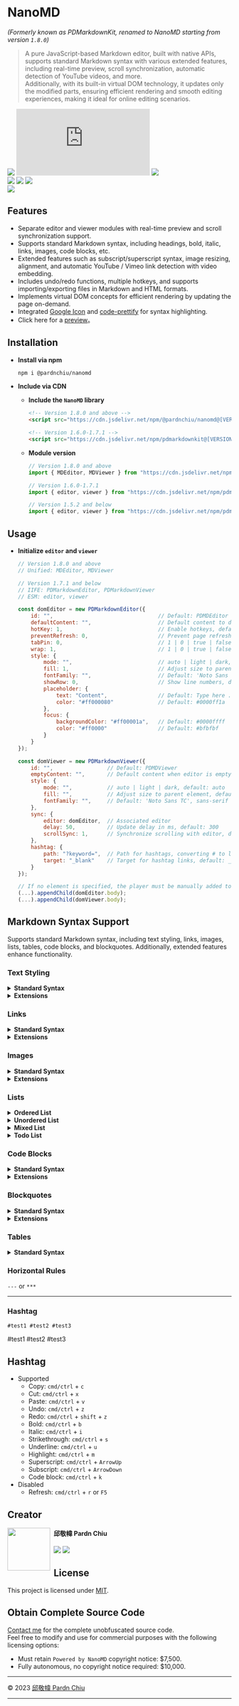 # NanoMD

*(Formerly known as PDMarkdownKit, renamed to NanoMD starting from version `1.8.0`)*

> A pure JavaScript-based Markdown editor, built with native APIs, supports standard Markdown syntax with various extended features, including real-time preview, scroll synchronization, automatic detection of YouTube videos, and more.<br>
> Additionally, with its built-in virtual DOM technology, it updates only the modified parts, ensuring efficient rendering and smooth editing experiences, making it ideal for online editing scenarios.

![](https://img.shields.io/badge/tag-JavaScript%20Library-bb4444) 
![](https://img.shields.io/github/size/pardnchiu/NanoMD/dist%2FNanoMD.js) 
![](https://img.shields.io/github/license/pardnchiu/NanoMD)<br>
[![](https://img.shields.io/github/v/release/pardnchiu/NanoMD)](https://github.com/pardnchiu/NanoMD) 
[![](https://img.shields.io/npm/v/@pardnchiu/nanomd)](https://www.npmjs.com/package/@pardnchiu/nanomd) 
[![](https://img.shields.io/jsdelivr/npm/hw/@pardnchiu/nanomd)](https://www.jsdelivr.com/package/npm/@pardnchiu/nanomd)<br>
[![](https://img.shields.io/badge/查閱-中文版本-ffffff)](https://github.com/pardnchiu/NanoMD/blob/main/README.zh.md)

## Features

- Separate editor and viewer modules with real-time preview and scroll synchronization support.
- Supports standard Markdown syntax, including headings, bold, italic, links, images, code blocks, etc.
- Extended features such as subscript/superscript syntax, image resizing, alignment, and automatic YouTube / Vimeo link detection with video embedding.
- Includes undo/redo functions, multiple hotkeys, and supports importing/exporting files in Markdown and HTML formats.
- Implements virtual DOM concepts for efficient rendering by updating the page on-demand.
- Integrated [Google Icon](https://fonts.google.com/icons) and [code-prettify](https://github.com/googlearchive/code-prettify) for syntax highlighting.
- Click here for a [preview](https://pardnchiu.github.io/NanoMD)。

## Installation

- **Install via npm**
    ```bash
    npm i @pardnchiu/nanomd
    ```

- **Include via CDN**
    - **Include the `NanoMD` library**
        ```html
        <!-- Version 1.8.0 and above -->
        <script src="https://cdn.jsdelivr.net/npm/@pardnchiu/nanomd@[VERSION]/dist/NanoMD.js"></script>

        <!-- Version 1.6.0-1.7.1 -->
        <script src="https://cdn.jsdelivr.net/npm/pdmarkdownkit@[VERSION]/dist/PDMarkdownKit.js"></script>
        ```
    - **Module version**
        ```javascript
        // Version 1.8.0 and above
        import { MDEditor, MDViewer } from "https://cdn.jsdelivr.net/npm/@pardnchiu/nanomd@[VERSION]/dist/NanoMD.esm.js";

        // Version 1.6.0-1.7.1
        import { editor, viewer } from "https://cdn.jsdelivr.net/npm/pdmarkdownkit@[VERSION]/dist/PDMarkdownKit.module.js";
        
        // Version 1.5.2 and below
        import { editor, viewer } from "https://cdn.jsdelivr.net/npm/pdmarkdownkit@[VERSION]/dist/PDMarkdownKit.js";
        ```

## Usage

- **Initialize `editor` and `viewer`**
    ```Javascript
    // Version 1.8.0 and above
    // Unified: MDEditor, MDViewer

    // Version 1.7.1 and below
    // IIFE: PDMarkdownEditor, PDMarkdownViewer
    // ESM: editor, viewer

    const domEditor = new PDMarkdownEditor({
        id: "",                                 // Default: PDMDEditor
        defaultContent: "",                     // Default content to display initially
        hotKey: 1,                              // Enable hotkeys, default: 1
        preventRefresh: 0,                      // Prevent page refresh, default: 0
        tabPin: 0,                              // 1 | 0 | true | false
        wrap: 1,                                // 1 | 0 | true | false
        style: {
            mode: "",                           // auto | light | dark, default: auto
            fill: 1,                            // Adjust size to parent element, default: 1
            fontFamily: "",                     // Default: 'Noto Sans TC', sans-serif
            showRow: 0,                         // Show line numbers, default: 1
            placeholder: {
                text: "Content",                // Default: Type here ...
                color: "#ff000080"              // Default: #0000ff1a
            },
            focus: {
                backgroundColor: "#ff00001a",   // Default: #0000ffff
                color: "#ff0000"                // Default: #bfbfbf
            }
        }
    });

    const domViewer = new PDMarkdownViewer({
        id: "",                 // Default: PDMDViewer
        emptyContent: "",       // Default content when editor is empty
        style: {
            mode: "",           // auto | light | dark, default: auto
            fill: "",           // Adjust size to parent element, default: 1 | true
            fontFamily: "",     // Default: 'Noto Sans TC', sans-serif
        },
        sync: {
            editor: domEditor,  // Associated editor
            delay: 50,          // Update delay in ms, default: 300
            scrollSync: 1,      // Synchronize scrolling with editor, default: 0 | false
        },
        hashtag: {
            path: "?keyword=",  // Path for hashtags, converting # to links
            target: "_blank"    // Target for hashtag links, default: _blank
        }
    });

    // If no element is specified, the player must be manually added to the DOM
    (...).appendChild(domEditor.body);
    (...).appendChild(domViewer.body);

    ```

## Markdown Syntax Support

Supports standard Markdown syntax, including text styling, links, images, lists, tables, code blocks, and blockquotes. Additionally, extended features enhance functionality.

### Text Styling

<details>
<summary><strong>Standard Syntax</strong></summary>

| Syntax | Output |
| - | - |
| `# H1`<br>`H1\n===`<br>`<h1>H1</h1>`  | <h1>H1</h1> |
| `## H2`<br>`H2\n---`<br>`<h2>H2</h2>` | <h2>H2</h2> |
| `### H3`<br>`<h3>H3</h3>` | <h3>H3</h3> |
| `#### H4`<br>`<h4>H4</h4>` | <h4>H4</h4> |
| `##### H5`<br>`<h5>H5</h5>` | <h5>H5</h5> |
| `###### H6`<br>`<h6>H6</h6>` | <h6>H6</h6> |
| `**Bold**`<br>`__Bold__`<br>`<b>Bold</b>`<br>`<strong>Bold</strong>` | <b>Bold</b> |
| `*Italic*`<br>`_Italic_`<br>`<i>Italic</i>`<br>`<em>Italic</em>` | <i>Italic</i> |
| `~~Strikethrough~~`<br>`<s>Strikethrough</s>` | <s>Strikethrough</s> |
| `<u>Underline</u>` | <u>Underline</u> |
| `<mark>Highlight</mark>` | <mark>Highlight</mark> |
| `x<sup>2</sup>` | x<sup>2</sup> |
| `H<sub>2</sub>O` | H<sub>2</sub>O |

</details>

<details>
<summary><strong>Extensions</strong></summary>

| Syntax | Output |
| - | - |
| `==Highlight==` | ==Highlight== |
| `x^2^` | x^2^ |
| `H~2~O` | H~2~O |

</details>

### Links

<details>
<summary><strong>Standard Syntax</strong></summary>

- Plain link: https://github.com/pardnchiu/NanoMD/
    ```
    https://github.com/pardnchiu/NanoMD/
    ```
- Link with custom text: [Display text](https://github.com/pardnchiu/NanoMD/)
    ```
    [Display text](https://github.com/pardnchiu/NanoMD/)
    ```
- Link with custom title: [Display text](https://github.com/pardnchiu/NanoMD/ "Link title")
    ```
    [Display text](https://github.com/pardnchiu/NanoMD/ "Link title")
    ```

</details>

<details>
<summary><strong>Extensions</strong></summary>

- Auto-detect Email: dev@pardn.io
- Auto-detect YouTube videos: https://www.youtube.com/watch?v=O5O3yK8DJCc
- Auto-detect Vimeo videos: https://vimeo.com/458695734

</details>

### Images

<details>
<summary><strong>Standard Syntax</strong></summary>

- Image: [Image Source](https://pixabay.com/photos/corn-harvest-fall-thanksgiving-9135131/)
    ```
    ![](./static/image/corn-9135131_640.jpg)
    ```
    ![](./static/image/corn-9135131_640.jpg)
- Image with description: [Image Source](https://pixabay.com/photos/dog-irish-setter-mischievous-7128749/)
    ```
    ![Example image from Pixabay](./static/image/dog-7128749_640.jpg)
    ```
    ![Example image from Pixabay](./static/image/dog-7128749_640.jpg)
- Image with title: [Image Source](https://pixabay.com/photos/stilt-bird-animal-feathers-plumage-8593487/)
    ```
    ![](./static/image/stilt-8593487_640.jpg "Example image from Pixabay")
    ```
    ![](./static/image/stilt-8593487_640.jpg "Example image from Pixabay")
- Linked image: [Image Source](https://pixabay.com/photos/hippopotamus-hippo-baby-hippo-9147023/)
    ```
    [![](./static/image/hippopotamus-9147023_640.jpg)](https://pixabay.com/photos/hippopotamus-hippo-baby-hippo-9147023/)
    ```
    [![](./static/image/hippopotamus-9147023_640.jpg)](https://pixabay.com/photos/hippopotamus-hippo-baby-hippo-9147023/)

</details>

<details>
<summary><strong>Extensions</strong></summary>

- Video: [Video Source](https://pixabay.com/videos/ocean-sea-wave-water-sunset-233867/)
    ```
    ![](./static/image/233867_tiny.mp4)
    ```
    ![](./static/image/233867_tiny.mp4)
- Image with size (width: 50%): [Image Source](https://pixabay.com/photos/flamingo-nature-bird-wildlife-9190160/)
    ```
    ![](./static/image/flamingo-9190160_640.jpg)(50%*)
    ```
    ![](./static/image/flamingo-9190160_640.jpg)(50%*)

</details>

### Lists


<details>
<summary><strong>Ordered List</strong></summary>

1. ol List 0
2. ol List 0
3. ol List 0
    1. ol List 1
        1. ol List 2
            1. ol List 3
                1. ol List 4

```
1. ol List 0
2. ol List 0
3. ol List 0
    1. ol List 1
        1. ol List 2
            1. ol List 3
                1. ol List 4
```

</details> 

<details>
<summary><strong>Unordered List</strong></summary>

- ul List 0
- ul List 0
- ul List 0
    - ul List 1
        - ul List 2
            - ul List 3
                - ul List 4

```
- ul List 0
- ul List 0
- ul List 0
    - ul List 1
        - ul List 2
            - ul List 3
                - ul List 4
```

</details> 

<details>
<summary><strong>Mixed List</strong></summary>

- ul List 0
- ul List 0
- ul List 0
    1. ol List 1
    1. ol List 1
    1. ol List 1
        - ul List 2
        - ul List 2
        - ul List 2
            1. ol List 3
                - ul List 4

```
- ul List 0
- ul List 0
- ul List 0
    1. ol List 1
    1. ol List 1
    1. ol List 1
        - ul List 2
        - ul List 2
        - ul List 2
            1. ol List 3
                - ul List 4
```

</details> 

<details>
<summary><strong>Todo List</strong></summary>

- [ ] Item 1
- [x] Item 2
    - [ ] Item 2-1
    - [x] Item 2-2

```
- [ ] Item 1
- [x] Item 2
    - [ ] Item 2-1
    - [x] Item 2-2
```

</details> 

### Code Blocks

<details>
<summary><strong>Standard Syntax</strong></summary>

- Single line: `#Code-1`
- Multi-line
    ```Language
    #Code-2
    #Code-2
    #Code-2
    ```

</details>

<details>
<summary><strong>Extensions</strong></summary>

- Four spaces indentation

    #Code-3
    #Code-3
    #Code-3

</details> 


### Blockquotes

<details>
<summary><strong>Standard Syntax</strong></summary>

> Quote level 1<br>
> <br>
>> Quote level 2
>>> Quote level 3

```
> Quote level 1<br>
> <br>
>> Quote level 2
>>> Quote level 3
```

</details> 

<details>
<summary><strong>Extensions</strong></summary>

> [!NOTE]
> This is a NOTE

```
> [!NOTE]
> This is a NOTE
```

> [!TIP]
> This is a TIP

```
> [!TIP]
> This is a TIP
```

> [!IMPORTANT]
> This is IMPORTANT

```
> [!IMPORTANT]
> This is IMPORTANT
```

> [!WARNING]
> This is a WARNING

```
> [!WARNING]
> This is a WARNING
```

> [!CAUTION]
> This is a CAUTION

```
> [!CAUTION]
> This is a CAUTION
```

</details> 

### Tables

<details>
<summary><strong>Standard Syntax</strong></summary>

- Table 1
    | Left Align | Center Align | Right Align |
    | :- | :-: | -: |
    | Value | Value | Value |
    | Value | Value | Value |
    | Value | Value | Value |
    | Value | Value | Value |
- Table 2
    Left Align | Center Align | Right Align
    :- | :-: | -:
    Value | Value | Value
    Value | Value | Value
    Value | Value | Value
    Value | Value | Value
    
</details> 

### Horizontal Rules

`---` or `***`

<hr>

### Hashtag

```
#test1 #test2 #test3
```

#test1 #test2 #test3

## Hashtag

- Supported
    - Copy: `cmd/ctrl` + `c`
    - Cut: `cmd/ctrl` + `x`
    - Paste: `cmd/ctrl` + `v`
    - Undo: `cmd/ctrl` + `z`
    - Redo: `cmd/ctrl` + `shift` + `z`
    - Bold: `cmd/ctrl` + `b`
    - Italic: `cmd/ctrl` + `i`
    - Strikethrough: `cmd/ctrl` + `s`
    - Underline: `cmd/ctrl` + `u`
    - Highlight: `cmd/ctrl` + `m`
    - Superscript: `cmd/ctrl` + `ArrowUp`
    - Subscript: `cmd/ctrl` + `ArrowDown`
    - Code block: `cmd/ctrl` + `k`
- Disabled
    - Refresh: `cmd/ctrl` + `r` or `F5`


## Creator

<img src="https://avatars.githubusercontent.com/u/25631760" align="left" width="96" height="96" style="margin-right: 0.5rem;" />

<h4 style="padding-top: 0">邱敬幃 Pardn Chiu</h4>

[![](https://pardn.io/image/mail.svg)](mailto:dev@pardn.io) [![](https://skillicons.dev/icons?i=linkedin)](https://linkedin.com/in/pardnchiu) 

## License

This project is licensed under [MIT](https://github.com/pardnchiu/NanoMD/blob/main/LICENSE).

## Obtain Complete Source Code

[Contact me](mailto:dev@pardn.io) for the complete unobfuscated source code.<br>
Feel free to modify and use for commercial purposes with the following licensing options:
- Must retain `Powered by NanoMD` copyright notice: $7,500.
- Fully autonomous, no copyright notice required: $10,000.

***

©️ 2023 [邱敬幃 Pardn Chiu](https://www.linkedin.com/in/pardnchiu)

***

